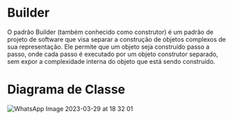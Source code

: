 # Builder

O padrão Builder (também conhecido como construtor) é um padrão de projeto de software que visa separar a construção de objetos complexos de sua representação. Ele permite que um objeto seja construído passo a passo, onde cada passo é executado por um objeto construtor separado, sem expor a complexidade interna do objeto que está sendo construído.

# Diagrama de Classe
![WhatsApp Image 2023-03-29 at 18 32 01](https://user-images.githubusercontent.com/80372910/228672757-13b1dfa5-9ed9-47ca-9315-e40bb7ceb2b1.jpeg)
